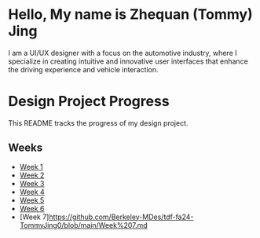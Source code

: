 # Hello, My name is Zhequan (Tommy) Jing

I am a UI/UX designer with a focus on the automotive industry, where I specialize in creating intuitive and innovative user interfaces that enhance the driving experience and vehicle interaction.

# Design Project Progress

This README tracks the progress of my design project.

## Weeks

- [Week 1](https://github.com/Berkeley-MDes/tdf-fa24-TommyJing0/blob/main/Week%201.md)
- [Week 2](https://github.com/Berkeley-MDes/tdf-fa24-TommyJing0/blob/main/Week%202.md)
- [Week 3](https://github.com/Berkeley-MDes/tdf-fa24-TommyJing0/blob/main/Week%203.md)
- [Week 4](https://github.com/Berkeley-MDes/tdf-fa24-TommyJing0/blob/main/Week%204.md)
- [Week 5](https://github.com/Berkeley-MDes/tdf-fa24-TommyJing0/blob/main/Week%205.md)
- [Week 6](https://github.com/Berkeley-MDes/tdf-fa24-TommyJing0/blob/main/Week%206.md)
- [Week 7]https://github.com/Berkeley-MDes/tdf-fa24-TommyJing0/blob/main/Week%207.md
